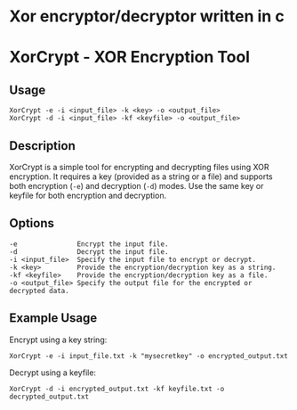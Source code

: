 # Xor encryptor/decryptor written in c 

XorCrypt - XOR Encryption Tool
==============================

Usage
-----

    XorCrypt -e -i <input_file> -k <key> -o <output_file>
    XorCrypt -d -i <input_file> -kf <keyfile> -o <output_file>

Description
-----------

XorCrypt is a simple tool for encrypting and decrypting files using XOR encryption.
It requires a key (provided as a string or a file) and supports both encryption (`-e`)
and decryption (`-d`) modes. Use the same key or keyfile for both encryption and decryption.

Options
-------

    -e               Encrypt the input file.
    -d               Decrypt the input file.
    -i <input_file>  Specify the input file to encrypt or decrypt.
    -k <key>         Provide the encryption/decryption key as a string.
    -kf <keyfile>    Provide the encryption/decryption key as a file.
    -o <output_file> Specify the output file for the encrypted or decrypted data.

Example Usage
-------------

Encrypt using a key string:

    XorCrypt -e -i input_file.txt -k "mysecretkey" -o encrypted_output.txt

Decrypt using a keyfile:

    XorCrypt -d -i encrypted_output.txt -kf keyfile.txt -o decrypted_output.txt

